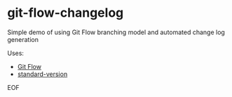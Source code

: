 # git-flow-changelog

Simple demo of using Git Flow branching model and automated change log generation

Uses:
* [Git Flow](https://github.com/nvie/gitflow)
* [standard-version](https://github.com/conventional-changelog/standard-version)

EOF
